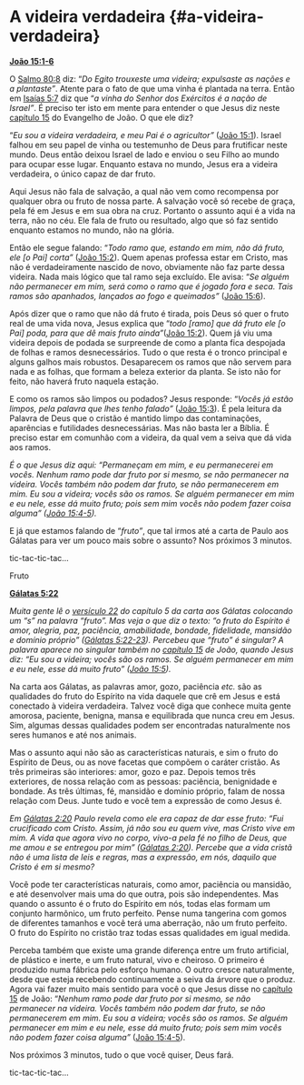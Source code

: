 # A videira verdadeira {#a-videira-verdadeira}

[**João 15:1-6**](http://bibliaonline.com.br/acf/jo/15/1-6)

O [Salmo 80:8](http://bibliaonline.com.br/acf/sl/80/8) diz: “_Do Egito trouxeste uma videira; expulsaste as nações e a plantaste”_. Atente para o fato de que uma vinha é plantada na terra. Então em [Isaías 5:7](http://bibliaonline.com.br/acf/is/5/7) diz que “_a vinha do Senhor dos Exércitos é a nação de Israel”_. É preciso ter isto em mente para entender o que Jesus diz neste [capítulo 15](http://bibliaonline.com.br/acf/jo/15) do Evangelho de João. O que ele diz?

“_Eu sou a videira verdadeira, e meu Pai é o agricultor”_ ([João 15:1](http://bibliaonline.com.br/acf/jo/15/1)). Israel falhou em seu papel de vinha ou testemunho de Deus para frutificar neste mundo. Deus então deixou Israel de lado e enviou o seu Filho ao mundo para ocupar esse lugar. Enquanto estava no mundo, Jesus era a videira verdadeira, o único capaz de dar fruto.

Aqui Jesus não fala de salvação, a qual não vem como recompensa por qualquer obra ou fruto de nossa parte. A salvação você só recebe de graça, pela fé em Jesus e em sua obra na cruz. Portanto o assunto aqui é a vida na terra, não no céu. Ele fala de fruto ou resultado, algo que só faz sentido enquanto estamos no mundo, não na glória.

Então ele segue falando: “_Todo ramo que, estando em mim, não dá fruto, ele [o Pai] corta”_ ([João 15:2](http://bibliaonline.com.br/acf/jo/15/2)). Quem apenas professa estar em Cristo, mas não é verdadeiramente nascido de novo, obviamente não faz parte dessa videira. Nada mais lógico que tal ramo seja excluído. Ele avisa: “_Se alguém não permanecer em mim, será como o ramo que é jogado fora e seca. Tais ramos são apanhados, lançados ao fogo e queimados”_ ([João 15:6](http://bibliaonline.com.br/acf/jo/15/6)).

Após dizer que o ramo que não dá fruto é tirada, pois Deus só quer o fruto real de uma vida nova, Jesus explica que “_todo [ramo] que dá fruto ele [o Pai] poda, para que dê mais fruto ainda”_([João 15:2](http://bibliaonline.com.br/acf/jo/15/2)). Quem já viu uma videira depois de podada se surpreende de como a planta fica despojada de folhas e ramos desnecessários. Tudo o que resta é o tronco principal e alguns galhos mais robustos. Desaparecem os ramos que não servem para nada e as folhas, que formam a beleza exterior da planta. Se isto não for feito, não haverá fruto naquela estação.

E como os ramos são limpos ou podados? Jesus responde: “_Vocês já estão limpos, pela palavra que lhes tenho falado”_ ([João 15:3](http://bibliaonline.com.br/acf/jo/15/3)). É pela leitura da Palavra de Deus que o cristão é mantido limpo das contaminações, aparências e futilidades desnecessárias. Mas não basta ler a Bíblia. É preciso estar em comunhão com a videira, da qual vem a seiva que dá vida aos ramos.

_É o que Jesus diz aqui: “Permaneçam em mim, e eu permanecerei em vocês. Nenhum ramo pode dar fruto por si mesmo, se não permanecer na videira. Vocês também não podem dar fruto, se não permanecerem em mim. Eu sou a videira; vocês são os ramos. Se alguém permanecer em mim e eu nele, esse dá muito fruto; pois sem mim vocês não podem fazer coisa alguma” (_[_João 15:4-5_](http://bibliaonline.com.br/acf/jo/15/4-5)_)._

E já que estamos falando de “_fruto”_, que tal irmos até a carta de Paulo aos Gálatas para ver um pouco mais sobre o assunto? Nos próximos 3 minutos.

tic-tac-tic-tac...

Fruto

[**Gálatas 5:22**](http://bibliaonline.com.br/acf/gl/5/22)

_Muita gente lê o_ [_versículo 22_](http://bibliaonline.com.br/acf/gl/5/22) _do capítulo 5 da carta aos Gálatas colocando um “s” na palavra “fruto”. Mas veja o que diz o texto: “o fruto do Espírito é amor, alegria, paz, paciência, amabilidade, bondade, fidelidade, mansidão e domínio próprio” (_[_Gálatas 5:22-23_](http://bibliaonline.com.br/acf/gl/5/22-23)_). Percebeu que “fruto” é singular? A palavra aparece no singular também no_ [_capítulo 15_](http://bibliaonline.com.br/acf/jo/15) _de João, quando Jesus diz: “Eu sou a videira; vocês são os ramos. Se alguém permanecer em mim e eu nele, esse dá muito fruto” (_[_João 15:5_](http://bibliaonline.com.br/acf/jo/15/5)_)._

Na carta aos Gálatas, as palavras amor, gozo, paciência _etc._ são as qualidades do fruto do Espírito na vida daquele que crê em Jesus e está conectado à videira verdadeira. Talvez você diga que conhece muita gente amorosa, paciente, benigna, mansa e equilibrada que nunca creu em Jesus. Sim, algumas dessas qualidades podem ser encontradas naturalmente nos seres humanos e até nos animais.

Mas o assunto aqui não são as características naturais, e sim o fruto do Espírito de Deus, ou as nove facetas que compõem o caráter cristão. As três primeiras são interiores: amor, gozo e paz. Depois temos três exteriores, de nossa relação com as pessoas: paciência, benignidade e bondade. As três últimas, fé, mansidão e domínio próprio, falam de nossa relação com Deus. Junte tudo e você tem a expressão de como Jesus é.

_Em_ [_Gálatas 2:20_](http://bibliaonline.com.br/acf/gl/2/20) _Paulo revela como ele era capaz de dar esse fruto: “Fui crucificado com Cristo. Assim, já não sou eu quem vive, mas Cristo vive em mim. A vida que agora vivo no corpo, vivo-a pela fé no filho de Deus, que me amou e se entregou por mim” (_[_Gálatas 2:20_](http://bibliaonline.com.br/acf/gl/2/20)_). Percebe que a vida cristã não é uma lista de leis e regras, mas a expressão, em nós, daquilo que Cristo é em si mesmo?_

Você pode ter características naturais, como amor, paciência ou mansidão, e até desenvolver mais uma do que outra, pois são independentes. Mas quando o assunto é o fruto do Espírito em nós, todas elas formam um conjunto harmônico, um fruto perfeito. Pense numa tangerina com gomos de diferentes tamanhos e você terá uma aberração, não um fruto perfeito. O fruto do Espírito no cristão traz todas essas qualidades em igual medida.

Perceba também que existe uma grande diferença entre um fruto artificial, de plástico e inerte, e um fruto natural, vivo e cheiroso. O primeiro é produzido numa fábrica pelo esforço humano. O outro cresce naturalmente, desde que esteja recebendo continuamente a seiva da árvore que o produz. Agora vai fazer muito mais sentido para você o que Jesus disse no [capítulo 15](http://bibliaonline.com.br/acf/jo/15) de João: “_Nenhum ramo pode dar fruto por si mesmo, se não permanecer na videira. Vocês também não podem dar fruto, se não permanecerem em mim. Eu sou a videira; vocês são os ramos. Se alguém permanecer em mim e eu nele, esse dá muito fruto; pois sem mim vocês não podem fazer coisa alguma”_ ([João 15:4-5](http://bibliaonline.com.br/acf/jo/15/4-5)).

Nos próximos 3 minutos, tudo o que você quiser, Deus fará.

tic-tac-tic-tac...